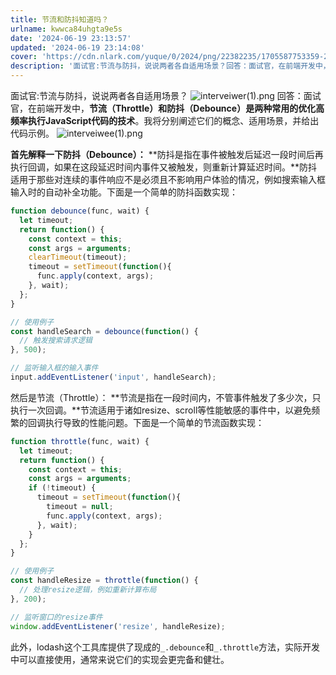 ```yaml
---
title: 节流和防抖知道吗？
urlname: kwwca84uhgta9e5s
date: '2024-06-19 23:13:57'
updated: '2024-06-19 23:14:08'
cover: 'https://cdn.nlark.com/yuque/0/2024/png/22382235/1705587753359-2343c689-b7a2-460d-85a6-3d7f701c3906.png'
description: '面试官:节流与防抖，说说两者各自适用场景？回答：面试官，在前端开发中，节流（Throttle）和防抖（Debounce）是两种常用的优化高频率执行JavaScript代码的技术。我将分别阐述它们的概念、适用场景，并给出代码示例。首先解释一下防抖（Debounce）：防抖是指在事件被触发后延迟一...'
---
```

面试官:节流与防抖，说说两者各自适用场景？
![interveiwer(1).png](https://oss1.aistar.cool/elog-offer-now/e4c436f87fe752e3b1a26fb36a240f38.png)
回答：面试官，在前端开发中，**节流（Throttle）和防抖（Debounce）是两种常用的优化高频率执行JavaScript代码的技术**。我将分别阐述它们的概念、适用场景，并给出代码示例。
![interveiwee(1).png](https://oss1.aistar.cool/elog-offer-now/e7d502d0c170f5797893ca7284d4b747.png)

**首先解释一下防抖（Debounce）：**
**防抖是指在事件被触发后延迟一段时间后再执行回调，如果在这段延迟时间内事件又被触发，则重新计算延迟时间。**防抖适用于那些对连续的事件响应不是必须且不影响用户体验的情况，例如搜索输入框输入时的自动补全功能。下面是一个简单的防抖函数实现：

```javascript
function debounce(func, wait) {
  let timeout;
  return function() {
    const context = this;
    const args = arguments;
    clearTimeout(timeout);
    timeout = setTimeout(function(){
      func.apply(context, args);
    }, wait);
  };
}

// 使用例子
const handleSearch = debounce(function() {
  // 触发搜索请求逻辑
}, 500);

// 监听输入框的输入事件
input.addEventListener('input', handleSearch);
```

然后是节流（Throttle）：
**节流是指在一段时间内，不管事件触发了多少次，只执行一次回调。**节流适用于诸如resize、scroll等性能敏感的事件中，以避免频繁的回调执行导致的性能问题。下面是一个简单的节流函数实现：

```javascript
function throttle(func, wait) {
  let timeout;
  return function() {
    const context = this;
    const args = arguments;
    if (!timeout) {
      timeout = setTimeout(function(){
        timeout = null;
        func.apply(context, args);
      }, wait);
    }
  };
}

// 使用例子
const handleResize = throttle(function() {
  // 处理resize逻辑，例如重新计算布局
}, 200);

// 监听窗口的resize事件
window.addEventListener('resize', handleResize);
```

此外，lodash这个工具库提供了现成的`_.debounce`和`_.throttle`方法，实际开发中可以直接使用，通常来说它们的实现会更完备和健壮。

